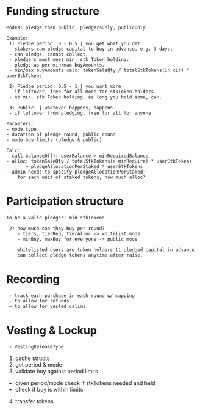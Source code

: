 # Funding structure
    Modes: pledge then public, pledgersOnly, publicOnly
    
    Example:
     1) Pledge period: 0 - 0.5 | you get what you get
     - stakers can pledge capital to buy in advance, e.g. 3 days.
     - can pledge, cannot collect.
     - pledgers must meet min. stk Token holding.
     - pledge as per min/max buyAmounts.
     - min/max buyAmounts calc: tokenSaleQty / totalStkTokens(in cir) * userStkTokens

     2) Pledge period: 0.5 - 1 | you want more
     - if leftover, free for all mode for stkToken holders
     - no min. stk Token holding. as long you hold some, can.

     3) Public: | whatever happens, happens
     - if leftover from pledging, free for all for anyone

    Paramters: 
    - mode type
    - duration of pledge round, public round
    - mode buy limits (pledge & public)

    Calc:
    - call balanceOf(): userBalance > minRequiredBalance
    - alloc: tokenSaleQty / totalStkTokens(> minRequire) * userStkTokens
           ~ pledgeAllocationPerStaked * userStkTokens
    - admin needs to specify pledgeAllocationPerStaked: 
        for each unit of staked tokens, how much alloc?
    
     
# Participation structure
    To be a valid pledger: min stkTokens

     2) how much can they buy per round? 
        - tiers, tierReq, tierAlloc -> whitelist mode
        - minBuy, maxBuy for everyone -> public mode

        whitelisted users are token holders tt pledged capital in advance.
        can collect pledge tokens anytime after raise.
        

 # Recording
     - track each purchase in each round w/ mapping
     - to allow for refunds
     = to allow for vested calims

# Vesting & Lockup
     - VestingReleaseType

  

1. cache structs
2. get period & mode
3. validate buy against period limits
- given period/mode check if stkTokens needed and held
- check if buy is within limits
4. transfer tokens 
